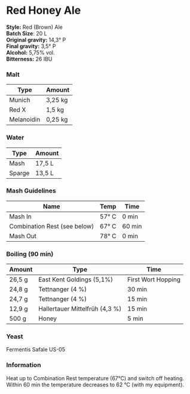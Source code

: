 # Red Honey Ale

**Style:** Red (Brown) Ale  
**Batch Size**: 20 L  
**Original gravity:** 14,3° P  
**Final gravity:** 3,5° P  
**Alcohol:** 5,75% vol.  
**Bitterness:** 26 IBU  

### Malt

| Type       | Amount  |
| ---------- | ------- |
| Munich     | 3,25 kg |
| Red X      | 1,5 kg  |
| Melanoidin | 0,25 kg |

### Water

| Type   | Amount |
| ------ | ------ |
| Mash   | 17,5 L |
| Sparge | 13,5 L |

### Mash Guidelines 

| Name                         | Temp  | Time   |
| ---------------------------- | ----- | ------ |
| Mash In                      | 57° C | 0 min  |
| Combination Rest (see below) | 67° C | 60 min |
| Mash Out                     | 78° C | 0 min  |

### Boiling (90 min)

| Amount | Type                           | Time               |
| ------ | ------------------------------ | ------------------ |
| 26,5 g | East Kent Goldings (5,1%)      | First Wort Hopping |
| 24,8 g | Tettnanger (4 %)               | 30 min             |
| 24,7 g | Tettnanger (4 %)               | 15 min             |
| 12,9 g | Hallertauer Mittelfrüh (4,3 %) | 15 min             |
| 500 g  | Honey                          | 5 min              |

### Yeast

Fermentis Safale US-05

### Information

Heat up to Combination Rest temperature (67°C) and switch off heating. Within 60 min the temperature decreases to 62 °C (with my equipment).